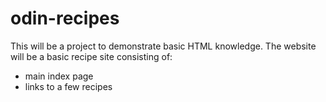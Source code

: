 # odin-recipes

This will be a project to demonstrate basic HTML knowledge.
The website will be a basic recipe site consisting of:
 - main index page
 - links to a few recipes
